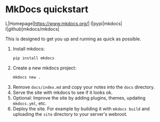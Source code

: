 # MkDocs quickstart

L|Homepage|https://www.mkdocs.org/|
I|pypi|mkdocs|
I|github|mkdocs/mkdocs|

This is designed to get you up and running as quick as possible.

1. Install mkdocs:
    ```bash
    pip install mkdocs
    ```
2. Create a new mkdocs project:
    ```bash
    mkdocs new .
    ```
3. Remove `docs/index.md` and copy your notes into the `docs` directory.
4. Serve the site with mkdocs to see if it looks ok.
5. Optional: Improve the site by adding plugins, themes, updating `mkdocs.yml`, etc.
6. Deploy the site.
    For example by building it with `mkdocs build` and uploading the `site` directory to your server's webroot.
